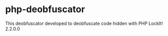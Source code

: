 php-deobfuscator
==================

This deobfuscator developed to deobfuscate code hidden with PHP LockIt! 2.2.0.0
